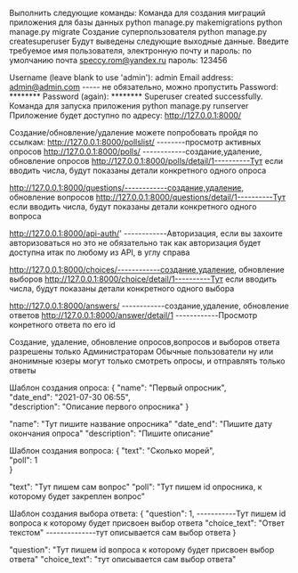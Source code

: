 Выполнить следующие команды:
Команда для создания миграций приложения для базы данных
python manage.py makemigrations
python manage.py migrate
Создание суперпользователя
python manage.py createsuperuser
Будут выведены следующие выходные данные. Введите требуемое имя пользователя, электронную почту и пароль: по умолчанию почта speccy.rom@yandex.ru пароль: 123456

Username (leave blank to use 'admin'): admin
Email address: admin@admin.com  ----- не обязательно, можно пропустить
Password: ********
Password (again): ********
Superuser created successfully.
Команда для запуска приложения
python manage.py runserver
Приложение будет доступно по адресу: http://127.0.0.1:8000/

Cоздание/обновление/удаление можете попробовать пройдя по ссылкам:
http://127.0.0.1:8000/pollslist/ --------просмотр активных опросов
http://127.0.0.1:8000/polls/ ------------создание,удаление, обновление опросов
http://127.0.0.1:8000/polls/detail/1----------Тут если вводить числа, будут показаны
детали конкретного одного опроса

http://127.0.0.1:8000/questions/------------создание,удаление, обновление вопросов
http://127.0.0.1:8000/questions/detail/1----------Тут если вводить числа, будут показаны
детали конкретного одного вопроса

http://127.0.0.1:8000/api-auth/'   ------------Авторизация, если вы захоите авторизоваться
но это не обязательно так как авторизация будет доступна итак по любому из API, в углу справа

http://127.0.0.1:8000/choices/------------создание,удаление, обновление выборов
http://127.0.0.1:8000/choice/detail/1----------Тут если вводить числа, будут показаны
детали конкретного одного выбора


http://127.0.0.1:8000/answers/                         ------------создание,удаление, обновление ответов
http://127.0.0.1:8000/answer/detail/1                  ------------Просмотр конретного ответа по его id

Создание, удаление, обновление опросов,вопросов и выборов ответа разрешены только Администраторам
Обычные пользователи ну или анонимные юзеры могут только смотреть опросы, и отправлять только
ответы



Шаблон создания опроса:
    {
        "name": "Первый опросник",                     
        "date_end": "2021-07-30 06:55",              
        "description": "Описание первого опросника"
    }

"name": "Тут пишите название опросника"
"date_end": "Пишите дату окончания опроса"
"description": "Пишите описание"



Шаблон создания вопроса:
    {
        "text": "Сколько морей",  
        "poll": 1               
    } 

"text": "Тут пишем сам вопрос"
"poll": "Тут пишем id опросника, к которому будет закреплен вопрос"



Шаблон создания выбора ответа:
    {
        "question": 1,                    -----------Тут пишем id вопроса к которому будет присвоен выбор ответа
        "choice_text": "Ответ текстом"    --------------тут описывается сам выбор ответа
    }


"question": "Тут пишем id вопроса к которому будет присвоен выбор ответа"
 "choice_text": "тут описывается сам выбор ответа"
